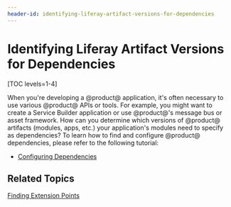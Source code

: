 ```yaml
---
header-id: identifying-liferay-artifact-versions-for-dependencies
---
```


# Identifying Liferay Artifact Versions for Dependencies

[TOC levels=1-4]

When you're developing a @product@ application, it's often necessary to use 
various @product@ APIs or tools. For example, you might want to create a Service 
Builder application or use @product@'s message bus or asset framework. How can 
you determine which versions of @product@ artifacts (modules, apps, etc.) your 
application's modules need to specify as dependencies? To learn how to find and 
configure @product@ dependencies, please refer to the following tutorial:

- [Configuring Dependencies](/docs/7-0/tutorials/-/knowledge_base/t/configuring-dependencies)

## Related Topics

[Finding Extension Points](/docs/7-0/tutorials/-/knowledge_base/t/finding-extension-points)
